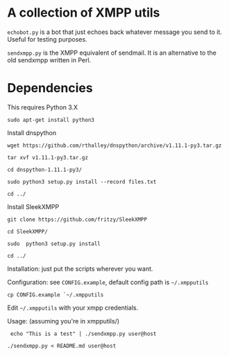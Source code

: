 # A collection of XMPP utils

`echobot.py` is a bot that just echoes back whatever message you send to it. Useful for testing purposes.

`sendxmpp.py` is the XMPP equivalent of sendmail. It is an alternative to the old sendxmpp written in Perl.

# Dependencies
 
 This requires Python 3.X
```
sudo apt-get install python3
```

Install dnspython
  ```
  wget https://github.com/rthalley/dnspython/archive/v1.11.1-py3.tar.gz

  tar xvf v1.11.1-py3.tar.gz
  
  cd dnspython-1.11.1-py3/
  
  sudo python3 setup.py install --record files.txt
  
  cd ../
  ```

Install SleekXMPP
 ```
 git clone https://github.com/fritzy/SleekXMPP
 
 cd SleekXMPP/
 
 sudo  python3 setup.py install
 
 cd ../
 ```

 Installation: just put the scripts wherever you want.
   

Configuration: see `CONFIG.example`, default config path is `~/.xmpputils`
```
cp CONFIG.example `~/.xmpputils
```
Edit `~/.xmpputils` with your xmpp credentials.

Usage: (assuming you're in xmpputils/)
```
 echo "This is a test" | ./sendxmpp.py user@host
```

```
./sendxmpp.py < README.md user@host
```
